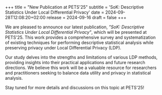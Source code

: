 +++
title = "New Publication at PETS'25"
subtitle = 'SoK: Descriptive Statistics Under Local Differential Privacy'
date = 2024-09-28T12:08:20+02:00
release = 2024-09-16
draft = false 
+++

We are pleased to announce our latest publication, *"SoK: Descriptive Statistics Under Local Differential Privacy"*, which will be presented at PETS'25. This work provides a comprehensive survey and systematization of existing techniques for performing descriptive statistical analysis while preserving privacy under Local Differential Privacy (LDP).

Our study delves into the strengths and limitations of various LDP methods, providing insights into their practical applications and future research directions. We believe this work will be a valuable resource for researchers and practitioners seeking to balance data utility and privacy in statistical analysis.

Stay tuned for more details and discussions on this topic at PETS'25!